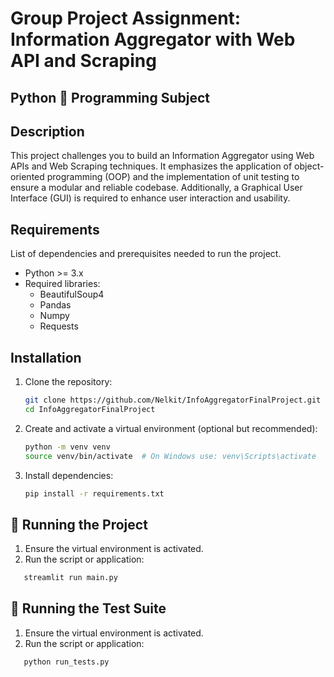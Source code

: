 # Group Project Assignment: Information Aggregator with Web API and Scraping
## Python 🐍 Programming Subject

## Description
This project challenges you to build an Information Aggregator using Web APIs and Web Scraping techniques. It emphasizes the application of object-oriented programming (OOP) and the implementation of unit testing to ensure a modular and reliable codebase. Additionally, a Graphical User Interface (GUI) is required to enhance user interaction and usability.

## Requirements
List of dependencies and prerequisites needed to run the project.

- Python >= 3.x
- Required libraries:
   - BeautifulSoup4
   - Pandas
   - Numpy
   - Requests

## Installation
1. Clone the repository:
   ```sh
   git clone https://github.com/Nelkit/InfoAggregatorFinalProject.git
   cd InfoAggregatorFinalProject
   ```
2. Create and activate a virtual environment (optional but recommended):
   ```sh
   python -m venv venv
   source venv/bin/activate  # On Windows use: venv\Scripts\activate
   ```
3. Install dependencies:
   ```sh
   pip install -r requirements.txt
   ```

## 🐍 Running the Project
1. Ensure the virtual environment is activated.
2. Run the script or application:
```sh
   streamlit run main.py
```

## 🧪 Running the Test Suite
1. Ensure the virtual environment is activated.
2. Run the script or application:
```sh
   python run_tests.py
```





